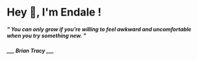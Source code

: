 <h1 title="head"> Hey 👋, I'm Endale !</h1>

**<h5><i>" You can only grow if you're willing to feel awkward and uncomfortable when you try something new. "</i></h5>**

*<b>___ Brian Tracy ___</b>*
